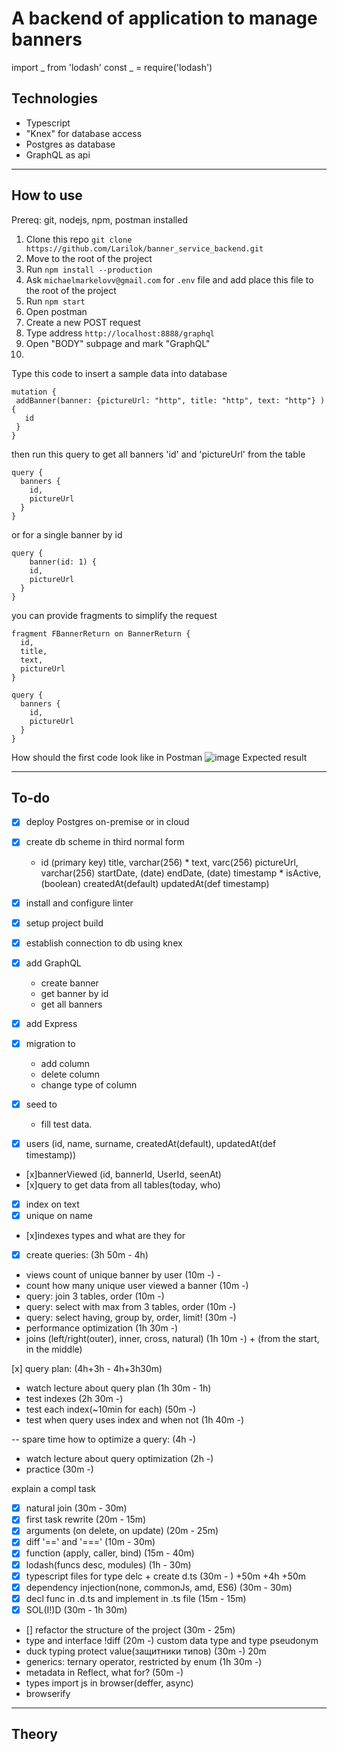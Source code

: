 A backend of application to manage banners
=====
import _ from 'lodash'
const _ = require('lodash')
## Technologies

- Typescript
- "Knex" for database access
- Postgres as database
- GraphQL as api
----

## How to use
Prereq: git, nodejs, npm, postman installed
1. Clone this repo `git clone https://github.com/Larilok/banner_service_backend.git`
2. Move to the root of the project
3. Run `npm install --production` 
4. Ask `michaelmarkelovv@gmail.com` for `.env` file and add place this file to the root of the project
5. Run `npm start`
6. Open postman
7. Create a new POST request
8. Type address `http://localhost:8888/graphql`
9. Open "BODY" subpage and mark "GraphQL"
10. 
Type this code to insert a sample data into database
 ```
 mutation {
  addBanner(banner: {pictureUrl: "http", title: "http", text: "http"} ) {
    id
  }
}
```
then run this query to get all banners 'id' and 'pictureUrl' from the table
```
query {
  banners {
    id,
    pictureUrl
  }
}
```
or for a single banner by id
```
query {
    banner(id: 1) {
    id,
    pictureUrl
  }
}
```
you can provide fragments to simplify the request
```
fragment FBannerReturn on BannerReturn {
  id,
  title,
  text,
  pictureUrl
}

query {
  banners {
    id,
    pictureUrl
  }
}
```
How should the first code look like in Postman 
![image](https://user-images.githubusercontent.com/31710921/95856210-56d9c300-0d62-11eb-82be-ca01fbbdc700.png)
Expected result 

----

## To-do

- [x] deploy Postgres on-premise or in cloud
- [x] create db scheme in third normal form
    - id (primary key)
      title, varchar(256) *
      text, varc(256)
      pictureUrl, varchar(256)
      startDate, (date)
      endDate, (date) timestamp *
      isActive, (boolean)
      createdAt(default)
      updatedAt(def timestamp)

- [x] install and configure linter
- [x] setup project build
- [x] establish connection to db using knex
- [x] add GraphQL 
    - create banner
    - get banner by id
    - get all banners
- [x] add Express
- [x] migration to
  - add column
  - delete column
  - change type of column
- [x] seed to
  - fill test data.


- [x] users (id, name, surname, createdAt(default), updatedAt(def timestamp))
- [x]bannerViewed (id, bannerId, UserId, seenAt)
- [x]query to get data from all tables(today, who)
- [x] index on text
- [x] unique on name

- [x]indexes types and what are they for

- [x] create queries:                                        (3h 50m - 4h)
- views count of unique banner by user                 (10m -) -
- count how many unique user viewed a banner           (10m -)
- query: join 3 tables, order                          (10m -)
- query: select with max from 3 tables, order          (10m -)
- query: select having, group by, order, limit!        (30m -)
- performance optimization                             (1h 30m -)
- joins (left/right(outer), inner, cross, natural)     (1h 10m -) +
(from the start, in the middle)

[x] query plan:                                        (4h+3h - 4h+3h30m) 
 - watch lecture about query plan                      (1h 30m - 1h)
 - test indexes                                        (2h 30m -)
  - test each index(~10min for each)                   (50m -)
  - test when query uses index and when not            (1h 40m -)

-- spare time
how to optimize a query:                               (4h -)
 - watch lecture about query optimization              (2h -)
 - practice                                            (30m -)

explain a compl task

- [x] natural join                                        (30m - 30m)
- [x] first task rewrite                                  (20m - 15m)
- [x] arguments (on delete, on update)                    (20m - 25m)
- [x] diff '==' and '==='                                 (10m - 30m)
- [x] function (apply, caller, bind)                      (15m - 40m)
- [x] lodash(funcs desc, modules)                         (1h - 30m)
- [x] typescript files for type delc + create d.ts        (30m - ) +50m +4h +50m
- [x] dependency injection(none, commonJs, amd, ES6)      (30m - 30m)
- [x] decl func in .d.ts and implement in .ts file        (15m - 15m)
- [x] SOL(I!)D                                            (30m - 1h 30m)
- [] refactor the structure of the project                (30m - 25m)
- type and interface !diff                                (20m -)
custom data type and type pseudonym
- duck typing protect value(защитники типов)              (30m -) 20m
- generics: ternary operator, restricted by enum          (1h 30m -)
- metadata in Reflect, what for?                          (50m -)
- types import js in browser(deffer, async)
- browserify
---

## Theory
